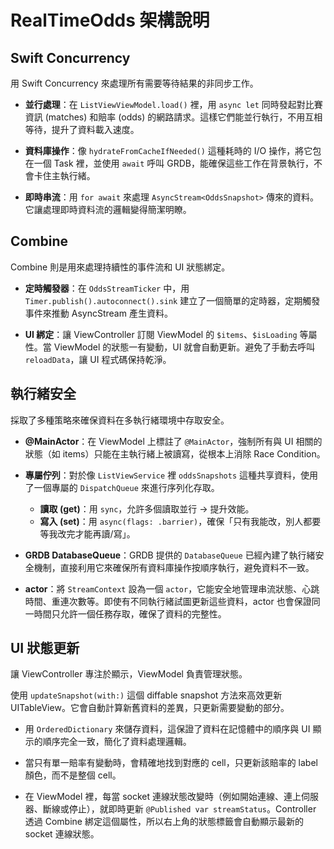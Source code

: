 # RealTimeOdds 架構說明

## Swift Concurrency

用 Swift Concurrency 來處理所有需要等待結果的非同步工作。

* **並行處理**：在 `ListViewViewModel.load()` 裡，用 `async let` 同時發起對比賽資訊 (matches) 和賠率 (odds) 的網路請求。這樣它們能並行執行，不用互相等待，提升了資料載入速度。

* **資料庫操作**：像 `hydrateFromCacheIfNeeded()` 這種耗時的 I/O 操作，將它包在一個 Task 裡，並使用 `await` 呼叫 GRDB，能確保這些工作在背景執行，不會卡住主執行緒。

* **即時串流**：用 `for await` 來處理 `AsyncStream<OddsSnapshot>` 傳來的資料。它讓處理即時資料流的邏輯變得簡潔明瞭。

## Combine

Combine 則是用來處理持續性的事件流和 UI 狀態綁定。

* **定時觸發器**：在 `OddsStreamTicker` 中，用 `Timer.publish().autoconnect().sink` 建立了一個簡單的定時器，定期觸發事件來推動 AsyncStream 產生資料。

* **UI 綁定**：讓 ViewController 訂閱 ViewModel 的 `$items`、`$isLoading` 等屬性。當 ViewModel 的狀態一有變動，UI 就會自動更新。避免了手動去呼叫 `reloadData`，讓 UI 程式碼保持乾淨。

## 執行緒安全

採取了多種策略來確保資料在多執行緒環境中存取安全。

* **@MainActor**：在 ViewModel 上標註了 `@MainActor`，強制所有與 UI 相關的狀態（如 items）只能在主執行緒上被讀寫，從根本上消除 Race Condition。

* **專屬佇列**：對於像 `ListViewService` 裡 `oddsSnapshots` 這種共享資料，使用了一個專屬的 `DispatchQueue` 來進行序列化存取。
    * **讀取 (get)**：用 `sync`，允許多個讀取並行 → 提升效能。
    * **寫入 (set)**：用 `async(flags: .barrier)`，確保「只有我能改，別人都要等我改完才能再讀/寫」。

* **GRDB DatabaseQueue**：GRDB 提供的 `DatabaseQueue` 已經內建了執行緒安全機制，直接利用它來確保所有資料庫操作按順序執行，避免資料不一致。

* **actor**：將 `StreamContext` 設為一個 `actor`，它能安全地管理串流狀態、心跳時間、重連次數等。即使有不同執行緒試圖更新這些資料，actor 也會保證同一時間只允許一個任務存取，確保了資料的完整性。

## UI 狀態更新

讓 ViewController 專注於顯示，ViewModel 負責管理狀態。

使用 `updateSnapshot(with:)` 這個 diffable snapshot 方法來高效更新 UITableView。它會自動計算新舊資料的差異，只更新需要變動的部分。

* 用 `OrderedDictionary` 來儲存資料，這保證了資料在記憶體中的順序與 UI 顯示的順序完全一致，簡化了資料處理邏輯。

* 當只有單一賠率有變動時，會精確地找到對應的 cell，只更新該賠率的 label 顏色，而不是整個 cell。

* 在 ViewModel 裡，每當 socket 連線狀態改變時（例如開始連線、連上伺服器、斷線或停止），就即時更新 `@Published var streamStatus`。Controller 透過 Combine 綁定這個屬性，所以右上角的狀態標籤會自動顯示最新的 socket 連線狀態。
